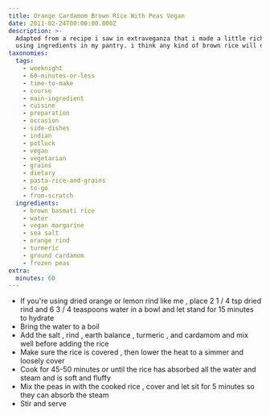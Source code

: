 ```yaml
---
title: Orange Cardamom Brown Rice With Peas Vegan
date: 2011-02-24T00:00:00.000Z
description: >-
  Adapted from a recipe i saw in extraveganza that i made a little richer and
  using ingredients in my pantry. i think any kind of brown rice will do.
taxonomies:
  tags:
    - weeknight
    - 60-minutes-or-less
    - time-to-make
    - course
    - main-ingredient
    - cuisine
    - preparation
    - occasion
    - side-dishes
    - indian
    - potluck
    - vegan
    - vegetarian
    - grains
    - dietary
    - pasta-rice-and-grains
    - to-go
    - from-scratch
  ingredients:
    - brown basmati rice
    - water
    - vegan margarine
    - sea salt
    - orange rind
    - turmeric
    - ground cardamom
    - frozen peas
extra:
  minutes: 60
---
```

 - If you're using dried orange or lemon rind like me , place 2 1 / 4 tsp dried rind and 6 3 / 4 teaspoons water in a bowl and let stand for 15 minutes to hydrate
 - Bring the water to a boil
 - Add the salt , rind , earth balance , turmeric , and cardamom and mix well before adding the rice
 - Make sure the rice is covered , then lower the heat to a simmer and loosely cover
 - Cook for 45-50 minutes or until the rice has absorbed all the water and steam and is soft and fluffy
 - Mix the peas in with the cooked rice , cover and let sit for 5 minutes so they can absorb the steam
 - Stir and serve
